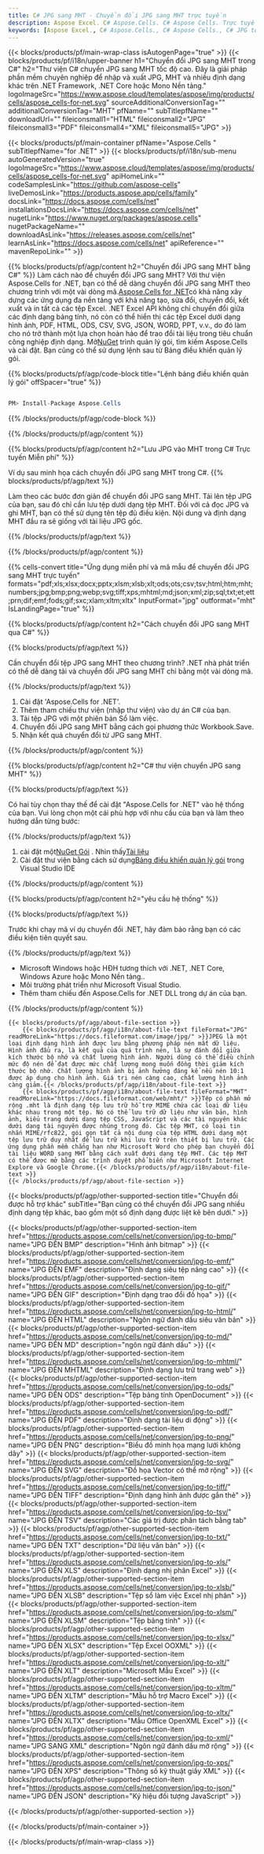 ```yaml
---
title: C# JPG sang MHT - Chuyển đổi JPG sang MHT trực tuyến
description: Aspose Excel. C# Aspose.Cells. C# Aspose Cells. Trực tuyến miễn phí C# Chuyển đổi định dạng lưu trữ JPG sang MHT. C# Định dạng JPG sang MHT. Lưu JPG vào MHT C#.
keywords: [Aspose Excel., C# Aspose.Cells., C# Aspose Cells., C# JPG to MHT saveformat., Free Online JPG to MHT C#., C# Convert JPG to MHT]
---
```

{{< blocks/products/pf/main-wrap-class isAutogenPage="true" >}}
{{< blocks/products/pf/i18n/upper-banner h1="Chuyển đổi JPG sang MHT trong C#" h2="Thư viện C# chuyển JPG sang MHT tốc độ cao. Đây là giải pháp phần mềm chuyên nghiệp để nhập và xuất JPG, MHT và nhiều định dạng khác trên .NET Framework, .NET Core hoặc Mono Nền tảng." logoImageSrc="https://www.aspose.cloud/templates/aspose/img/products/cells/aspose_cells-for-net.svg" sourceAdditionalConversionTag="" additionalConversionTag="MHT" pfName="" subTitlepfName="" downloadUrl="" fileiconsmall1="HTML" fileiconsmall2="JPG" fileiconsmall3="PDF" fileiconsmall4="XML" fileiconsmall5="JPG" >}}

{{< blocks/products/pf/main-container pfName="Aspose.Cells " subTitlepfName="for .NET" >}}
{{< blocks/products/pf/i18n/sub-menu autoGeneratedVersion="true" logoImageSrc="https://www.aspose.cloud/templates/aspose/img/products/cells/aspose_cells-for-net.svg" apiHomeLink="" codeSamplesLink="https://github.com/aspose-cells" liveDemosLink="https://products.aspose.app/cells/family" docsLink="https://docs.aspose.com/cells/net" installationsDocsLink="https://docs.aspose.com/cells/net" nugetLink="https://www.nuget.org/packages/aspose.cells" nugetPackageName="" downloadAsLink="https://releases.aspose.com/cells/net" learnAsLink="https://docs.aspose.com/cells/net" apiReference="" mavenRepoLink="" >}}

{{% blocks/products/pf/agp/content h2="Chuyển đổi JPG sang MHT bằng C#" %}}
 Làm cách nào để chuyển đổi JPG sang MHT? Với thư viện Aspose.Cells for .NET, bạn có thể dễ dàng chuyển đổi JPG sang MHT theo chương trình với một vài dòng mã.[Aspose.Cells for .NET](https://products.aspose.com/cells/net)có khả năng xây dựng các ứng dụng đa nền tảng với khả năng tạo, sửa đổi, chuyển đổi, kết xuất và in tất cả các tệp Excel. .NET Excel API không chỉ chuyển đổi giữa các định dạng bảng tính, nó còn có thể hiển thị các tệp Excel dưới dạng hình ảnh, PDF, HTML, ODS, CSV, SVG, JSON, WORD, PPT, v.v., do đó làm cho nó trở thành một lựa chọn hoàn hảo để trao đổi tài liệu trong tiêu chuẩn công nghiệp định dạng. Mở[NuGet](https://www.nuget.org/packages/aspose.cells) trình quản lý gói, tìm kiếm Aspose.Cells và cài đặt. Bạn cũng có thể sử dụng lệnh sau từ Bảng điều khiển quản lý gói.

{{% blocks/products/pf/agp/code-block title="Lệnh bảng điều khiển quản lý gói" offSpacer="true" %}}

```cs

PM> Install-Package Aspose.Cells

```

{{% /blocks/products/pf/agp/code-block %}}

{{% /blocks/products/pf/agp/content %}}

{{% blocks/products/pf/agp/content h2="Lưu JPG vào MHT trong C# Trực tuyến Miễn phí" %}}

Ví dụ sau minh họa cách chuyển đổi JPG sang MHT trong C#.
{{% blocks/products/pf/agp/text %}}

Làm theo các bước đơn giản để chuyển đổi JPG sang MHT. Tải lên tệp JPG của bạn, sau đó chỉ cần lưu tệp dưới dạng tệp MHT. Đối với cả đọc JPG và ghi MHT, bạn có thể sử dụng tên tệp đủ điều kiện. Nội dung và định dạng MHT đầu ra sẽ giống với tài liệu JPG gốc.

{{% /blocks/products/pf/agp/text %}}

{{% /blocks/products/pf/agp/content %}}

{{% cells-convert title="Ứng dụng miễn phí và mã mẫu để chuyển đổi JPG sang MHT trực tuyến" formats="pdf;xls;xlsx;docx;pptx;xlsm;xlsb;xlt;ods;ots;csv;tsv;html;htm;mht;numbers;jpg;bmp;png;webp;svg;tiff;xps;mhtml;md;json;xml;zip;sql;txt;et;ett;prn;dif;emf;fods;gif;sxc;xlam;xltm;xltx" InputFormat="jpg" outformat="mht" IsLandingPage="true" %}}

{{% blocks/products/pf/agp/content h2="Cách chuyển đổi JPG sang MHT qua C#" %}}

{{% blocks/products/pf/agp/text %}}

Cần chuyển đổi tệp JPG sang MHT theo chương trình? .NET nhà phát triển có thể dễ dàng tải và chuyển đổi JPG sang MHT chỉ bằng một vài dòng mã.

{{% /blocks/products/pf/agp/text %}}

1.  Cài đặt 'Aspose.Cells for .NET'.
1.  Thêm tham chiếu thư viện (nhập thư viện) vào dự án C# của bạn.
1.  Tải tệp JPG với một phiên bản Sổ làm việc.
1.  Chuyển đổi JPG sang MHT bằng cách gọi phương thức Workbook.Save.
1.  Nhận kết quả chuyển đổi từ JPG sang MHT.

{{% /blocks/products/pf/agp/content %}}

{{% blocks/products/pf/agp/content h2="C# thư viện chuyển JPG sang MHT" %}}

{{% blocks/products/pf/agp/text %}}

Có hai tùy chọn thay thế để cài đặt "Aspose.Cells for .NET" vào hệ thống của bạn. Vui lòng chọn một cái phù hợp với nhu cầu của bạn và làm theo hướng dẫn từng bước:

{{% /blocks/products/pf/agp/text %}}

1.  cài đặt một[NuGet Gói](https://www.nuget.org/packages/Aspose.Cells/) . Nhìn thấy[Tài liệu](https://docs.aspose.com/cells/net/installation/#install-asposecells-for-net-through-nuget)
1.  Cài đặt thư viện bằng cách sử dụng[Bảng điều khiển quản lý gói](https://docs.aspose.com/cells/net/installation/#install-asposecells-using-the-package-manager-console) trong Visual Studio IDE

{{% /blocks/products/pf/agp/content %}}

{{% blocks/products/pf/agp/content h2="yêu cầu hệ thống" %}}

{{% blocks/products/pf/agp/text %}}

 Trước khi chạy mã ví dụ chuyển đổi .NET, hãy đảm bảo rằng bạn có các điều kiện tiên quyết sau.

{{% /blocks/products/pf/agp/text %}}

-  Microsoft Windows hoặc HĐH tương thích với .NET, .NET Core, Windows Azure hoặc Mono Nền tảng..
-  Môi trường phát triển như Microsoft Visual Studio.
-  Thêm tham chiếu đến Aspose.Cells for .NET DLL trong dự án của bạn.

{{% /blocks/products/pf/agp/content %}}

<!-- aboutfile Starts -->
    {{< blocks/products/pf/agp/about-file-section >}}
        {{< blocks/products/pf/agp/i18n/about-file-text fileFormat="JPG" readMoreLink="https://docs.fileformat.com/image/jpg/" >}}JPEG là một loại định dạng hình ảnh được lưu bằng phương pháp nén mất dữ liệu. Hình ảnh đầu ra, là kết quả của quá trình nén, là sự đánh đổi giữa kích thước bộ nhớ và chất lượng hình ảnh. Người dùng có thể điều chỉnh mức độ nén để đạt được mức chất lượng mong muốn đồng thời giảm kích thước bộ nhớ. Chất lượng hình ảnh bị ảnh hưởng đáng kể nếu nén 10:1 được áp dụng cho hình ảnh. Giá trị nén càng cao, chất lượng hình ảnh càng giảm.{{< /blocks/products/pf/agp/i18n/about-file-text >}}
        {{< blocks/products/pf/agp/i18n/about-file-text fileFormat="MHT" readMoreLink="https://docs.fileformat.com/web/mht/" >}}Tệp có phần mở rộng .mht là định dạng tệp lưu trữ hỗ trợ MIME chứa các loại dữ liệu khác nhau trong một tệp. Nó có thể lưu trữ dữ liệu như văn bản, hình ảnh, kiểu trang dưới dạng tệp CSS, JavaScript và các tài nguyên khác dưới dạng tài nguyên được nhúng trong đó. Các tệp MHT, có loại tin nhắn MIME/rfc822, gói gọn tất cả nội dung của tệp HTML dưới dạng một tệp lưu trữ duy nhất để lưu trữ khi lưu trữ trên thiết bị lưu trữ. Các ứng dụng phần mềm chẳng hạn như Microsoft Word cho phép bạn chuyển đổi tài liệu WORD sang MHT bằng cách xuất dưới dạng tệp MHT. Các tệp MHT có thể được mở bằng các trình duyệt phổ biến như Microsoft Internet Explore và Google Chrome.{{< /blocks/products/pf/agp/i18n/about-file-text >}}
    {{< /blocks/products/pf/agp/about-file-section >}}
<!-- aboutfile Ends -->

{{< blocks/products/pf/agp/other-supported-section title="Chuyển đổi được hỗ trợ khác" subTitle="Bạn cũng có thể chuyển đổi JPG sang nhiều định dạng tệp khác, bao gồm một số định dạng được liệt kê bên dưới." >}}

{{< blocks/products/pf/agp/other-supported-section-item href="https://products.aspose.com/cells/net/conversion/jpg-to-bmp/" name="JPG ĐẾN BMP" description="Hình ảnh bitmap" >}}
{{< blocks/products/pf/agp/other-supported-section-item href="https://products.aspose.com/cells/net/conversion/jpg-to-emf/" name="JPG ĐẾN EMF" description="Định dạng siêu tệp nâng cao" >}}
{{< blocks/products/pf/agp/other-supported-section-item href="https://products.aspose.com/cells/net/conversion/jpg-to-gif/" name="JPG ĐẾN GIF" description="Định dạng trao đổi đồ họa" >}}
{{< blocks/products/pf/agp/other-supported-section-item href="https://products.aspose.com/cells/net/conversion/jpg-to-html/" name="JPG ĐẾN HTML" description="Ngôn ngữ đánh dấu siêu văn bản" >}}
{{< blocks/products/pf/agp/other-supported-section-item href="https://products.aspose.com/cells/net/conversion/jpg-to-md/" name="JPG ĐẾN MD" description="ngôn ngữ đánh dấu" >}}
{{< blocks/products/pf/agp/other-supported-section-item href="https://products.aspose.com/cells/net/conversion/jpg-to-mhtml/" name="JPG ĐẾN MHTML" description="Định dạng lưu trữ trang web" >}}
{{< blocks/products/pf/agp/other-supported-section-item href="https://products.aspose.com/cells/net/conversion/jpg-to-ods/" name="JPG ĐẾN ODS" description="Tệp bảng tính OpenDocument" >}}
{{< blocks/products/pf/agp/other-supported-section-item href="https://products.aspose.com/cells/net/conversion/jpg-to-pdf/" name="JPG ĐẾN PDF" description="Định dạng tài liệu di động" >}}
{{< blocks/products/pf/agp/other-supported-section-item href="https://products.aspose.com/cells/net/conversion/jpg-to-png/" name="JPG ĐẾN PNG" description="Biểu đồ minh họa mạng lưới không dây" >}}
{{< blocks/products/pf/agp/other-supported-section-item href="https://products.aspose.com/cells/net/conversion/jpg-to-svg/" name="JPG ĐẾN SVG" description="Đồ họa Vector có thể mở rộng" >}}
{{< blocks/products/pf/agp/other-supported-section-item href="https://products.aspose.com/cells/net/conversion/jpg-to-tiff/" name="JPG ĐẾN TIFF" description="Định dạng hình ảnh được gắn thẻ" >}}
{{< blocks/products/pf/agp/other-supported-section-item href="https://products.aspose.com/cells/net/conversion/jpg-to-tsv/" name="JPG ĐẾN TSV" description="Các giá trị được phân tách bằng tab" >}}
{{< blocks/products/pf/agp/other-supported-section-item href="https://products.aspose.com/cells/net/conversion/jpg-to-txt/" name="JPG ĐẾN TXT" description="Dữ liệu văn bản" >}}
{{< blocks/products/pf/agp/other-supported-section-item href="https://products.aspose.com/cells/net/conversion/jpg-to-xls/" name="JPG ĐẾN XLS" description="Định dạng nhị phân Excel" >}}
{{< blocks/products/pf/agp/other-supported-section-item href="https://products.aspose.com/cells/net/conversion/jpg-to-xlsb/" name="JPG ĐẾN XLSB" description="Tệp sổ làm việc Excel nhị phân" >}}
{{< blocks/products/pf/agp/other-supported-section-item href="https://products.aspose.com/cells/net/conversion/jpg-to-xlsm/" name="JPG ĐẾN XLSM" description="Tệp bảng tính" >}}
{{< blocks/products/pf/agp/other-supported-section-item href="https://products.aspose.com/cells/net/conversion/jpg-to-xlsx/" name="JPG ĐẾN XLSX" description="Tệp Excel OOXML" >}}
{{< blocks/products/pf/agp/other-supported-section-item href="https://products.aspose.com/cells/net/conversion/jpg-to-xlt/" name="JPG ĐẾN XLT" description="Microsoft Mẫu Excel" >}}
{{< blocks/products/pf/agp/other-supported-section-item href="https://products.aspose.com/cells/net/conversion/jpg-to-xltm/" name="JPG ĐẾN XLTM" description="Mẫu hỗ trợ Macro Excel" >}}
{{< blocks/products/pf/agp/other-supported-section-item href="https://products.aspose.com/cells/net/conversion/jpg-to-xltx/" name="JPG ĐẾN XLTX" description="Mẫu Office OpenXML Excel" >}}
{{< blocks/products/pf/agp/other-supported-section-item href="https://products.aspose.com/cells/net/conversion/jpg-to-xml/" name="JPG SANG XML" description="Ngôn ngữ đánh dấu mở rộng" >}}
{{< blocks/products/pf/agp/other-supported-section-item href="https://products.aspose.com/cells/net/conversion/jpg-to-xps/" name="JPG ĐẾN XPS" description="Thông số kỹ thuật giấy XML" >}}
{{< blocks/products/pf/agp/other-supported-section-item href="https://products.aspose.com/cells/net/conversion/jpg-to-json/" name="JPG ĐẾN JSON" description="Ký hiệu đối tượng JavaScript" >}}

{{< /blocks/products/pf/agp/other-supported-section >}}

{{< /blocks/products/pf/main-container >}}
    
{{< /blocks/products/pf/main-wrap-class >}}
